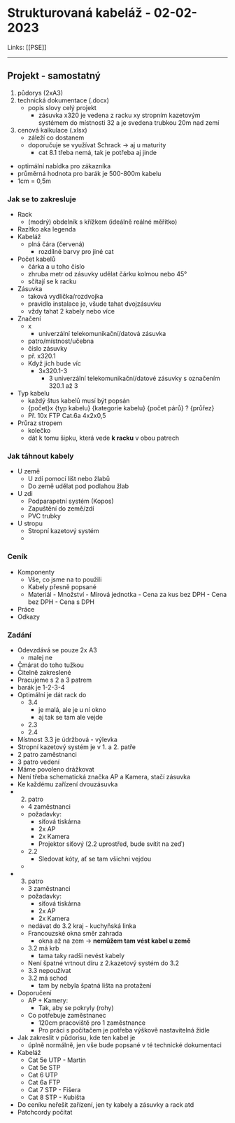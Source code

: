 # Strukturovaná kabeláž - 02-02-2023
Links: [[PSE]]

---
## Projekt - samostatný
1) půdorys (2xA3)
2) technická dokumentace (.docx)
	- popis slovy celý projekt
		- zásuvka x320 je vedena z racku xy stropním kazetovým systémem do místnosti 32 a je svedena trubkou 20m nad zemí
3) cenová kalkulace (.xlsx)
	- záleží co dostanem
	- doporučuje se využívat Schrack -> aj u maturity
		- cat 8.1 třeba nemá, tak je potřeba aj jinde
- optimální nabídka pro zákazníka
- průměrná hodnota pro barák je 500-800m kabelu
- 1cm = 0,5m


### Jak se to zakresluje
- Rack
	- (modrý) obdelník s křížkem (ideálně reálné měřítko)
- Razítko aka legenda
- Kabeláž
	- plná čára (červená)
		- rozdílné barvy pro jiné cat
- Počet kabelů 
	- čárka a u toho číslo
	- zhruba metr od zásuvky udělat čárku kolmou nebo 45°
	- sčítají se k racku
- Zásuvka
	- taková vydlička/rozdvojka
	- pravidlo instalace je, všude tahat dvojzásuvku
	- vždy tahat 2 kabely nebo více
- Značení
	- x
		- univerzální telekomunikační/datová zásuvka
	- patro/místnost/učebna
	- číslo zásuvky
	- př. x320.1
	- Když jich bude víc
		- 3x320.1-3
			- 3 univerzální telekomunikační/datové zásuvky s označením 320.1 až 3
- Typ kabelu
	- každý štus kabelů musí být popsán
	- {počet}x {typ kabelu} {kategorie kabelu} {počet párů} ? {průřez}
	- Př. 10x FTP Cat.6a 4x2x0,5
- Průraz stropem
	- kolečko
	- dát k tomu šipku, která vede **k racku** v obou patrech
### Jak táhnout kabely
- U země
	- U zdí pomocí lišt nebo žlabů
	- Do země udělat pod podlahou žlab
- U zdi
	- Podparapetní systém (Kopos)
	- Zapuštění do země/zdí
	- PVC trubky
- U stropu
	- Stropní kazetový systém
	- 

### Ceník
- Komponenty
	- Vše, co jsme na to použili
	- Kabely přesně popsané
	- Materiál - Množství - Mírová jednotka - Cena za kus bez DPH - Cena bez DPH - Cena s DPH
- Práce
- Odkazy

### Zadání
- Odevzdává se pouze 2x A3
	- malej ne
- Čmárat do toho tužkou
- Čitelně zakreslené
- Pracujeme s 2 a 3 patrem
- barák je 1-2-3-4
- Optimální je dát rack do 
	- 3.4
		- je malá, ale je u ní okno
		- aj tak se tam ale vejde
	- 2.3
	- 2.4
- Místnost 3.3 je údržbová - výlevka
- Stropní kazetový systém je v 1. a 2. patře
- 2 patro zaměstnanci
- 3 patro vedení
- Máme povoleno drážkovat
- Není třeba schematická značka AP a Kamera, stačí zásuvka
- Ke každému zařízení dvouzásuvka
- 2. patro
	- 4 zaměstnanci
	- požadavky:
		- síťová tiskárna
		- 2x AP
		- 2x Kamera
		- Projektor síťový (2.2 uprostřed, bude svítit na zeď)
	- 2.2
		- Sledovat kóty, ať se tam všichni vejdou
	- 
- 3. patro
	- 3 zaměstnanci
	- požadavky:
		- síťová tiskárna
		- 2x AP
		- 2x Kamera
	- nedávat do 3.2 kraj - kuchyňská linka
	- Francouzské okna směr zahrada
		- okna až na zem -> **nemůžem tam vést kabel u země**
	- 3.2 má krb
		- tama taky radši nevést kabely
	- Není špatné vrtnout díru z 2.kazetový systém do 3.2
	- 3.3 nepoužívat
	- 3.2 má schod
		- tam by nebyla špatná lišta na protažení
- Doporučení
	- AP + Kamery:
		- Tak, aby se pokryly (rohy)
	- Co potřebuje zaměstnanec
		- 120cm pracoviště pro 1 zaměstnance
		- Pro práci s počítačem je potřeba výškově nastavitelná židle
- Jak zakreslit v půdorisu, kde ten kabel je
	- úplně normálně, jen vše bude popsané v té technické dokumentaci
- Kabeláž
	- Cat 5e UTP - Martin
	- Cat 5e STP
	- Cat 6 UTP
	- Cat 6a FTP
	- Cat 7 STP - Fišera
	- Cat 8 STP - Kubišta
- Do ceníku neřešit zařízení, jen ty kabely a zásuvky a rack atd
- Patchcordy počítat
